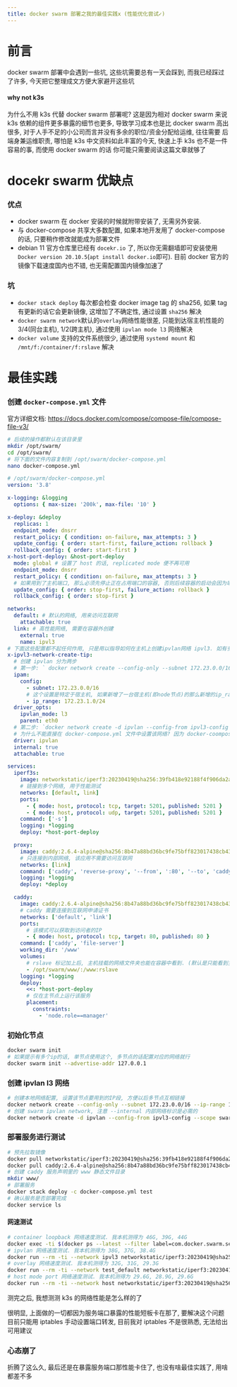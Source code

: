 ```yaml
---
title: docker swarm 部署之我的最佳实践x (性能优化尝试✓)
---
```


# 前言

docker swarm 部署中会遇到一些坑, 这些坑需要总有一天会踩到, 而我已经踩过了许多,
今天把它整理成文方便大家避开这些坑

#### why not k3s

为什么不用 k3s 代替 docker swarm 部署呢? 这是因为相对 docker swarm 来说 k3s 依赖的组件更多暴露的细节也更多,
导致学习成本也是比 docker swarm 高出很多, 对于人手不足的小公司而言并没有多余的职位/资金分配给运维, 往往需要
后端身兼运维职责, 哪怕是 k3s 中文资料如此丰富的今天, 快速上手 k3s 也不是一件容易的事, 而使用 docker swarm 的话
你可能只需要阅读这篇文章就够了

# docekr swarm 优缺点

### 优点

- docker swarm 在 docker 安装的时候就附带安装了, 无需另外安装.
- 与 docker-compose 共享大多数配置, 如果本地开发用了 docker-compose 的话, 只要稍作修改就能成为部署文件
- debian 11 官方仓库里已经有 `docekr.io` 了, 所以你无需翻墙即可安装使用`Docker version 20.10.5`(`apt install docker.io`即可).
  目前 docker 官方的镜像下载速度国内也不错, 也无需配置国内镜像加速了

### 坑

- `docker stack deploy` 每次都会检查 docker image tag 的 sha256, 如果 tag 有更新的话它会更新镜像,
  这增加了不确定性, 通过设置 `sha256` 解决
- `docker swarm network`默认的`overlay`网络性能很差, 只能到达宿主机性能的 3/4(同台主机), 1/2(跨主机),
  通过使用 `ipvlan mode l3` 网络解决
- `docker volume` 支持的文件系统很少, 通过使用 `systemd mount` 和 `/mnt/f:/container/f:rslave` 解决

# 最佳实践

### 创建 `docker-compose.yml` 文件

官方详细文档: https://docs.docker.com/compose/compose-file/compose-file-v3/

```sh
# 后续的操作都默认在该目录里
mkdir /opt/swarm/
cd /opt/swarm/
# 将下面的文件内容复制到 /opt/swarm/docker-compose.yml
nano docker-compose.yml
```

```yaml
# /opt/swarm/docker-compose.yml
version: '3.8'

x-logging: &logging
  options: { max-size: '200k', max-file: '10' }

x-deploy: &deploy
  replicas: 1
  endpoint_mode: dnsrr
  restart_policy: { condition: on-failure, max_attempts: 3 }
  update_config: { order: start-first, failure_action: rollback }
  rollback_config: { order: start-first }
x-host-port-deploy: &host-port-deploy
  mode: global # 设置了 host 的话, replicated mode 便不再可用
  endpoint_mode: dnsrr
  restart_policy: { condition: on-failure, max_attempts: 3 }
  # 如果用到了主机端口, 那么必须先停止正在占用端口的容器, 否则后续容器的启动会因为端口已被占用而失败导致无法更新
  update_config: { order: stop-first, failure_action: rollback }
  rollback_config: { order: stop-first }

networks:
  default: # 默认的网络, 用来访问互联网
    attachable: true
  link: # 高性能网络, 需要在容器外创建
    external: true
    name: ipvl3
# 下面这些配置都不起任何作用, 只是用以指导如何在主机上创建ipvlan网络 ipvl3. 如有多个节点, 那每个节点都要如此操作
x-ipvl3-network-create-tip:
  # 创建 ipvlan 分为两步
  # 第一步: ` docker network create --config-only --subnet 172.23.0.0/16 --ip-range 172.23.1.0/24 -o ipvlan_mode=l3 -o parent=eth0 ipvl3-config`
  ipam:
    config:
      - subnet: 172.23.0.0/16
      # 这个设置是特定于宿主机, 如果新增了一台宿主机(即node节点)的那么新增的ip_range应为172.23.2.0/24, 以此类推最多可以拥有255个节点
      - ip_range: 172.23.1.0/24
  driver_opts:
    ipvlan_mode: l3
    parent: eth0
  # 第二步: `docker network create -d ipvlan --config-from ipvl3-config --scope swarm --internal --attachable ipvl3`
  # 为什么不能直接在 docker-compose.yml 文件中设置该网络? 因为 docker-coompose network 暂不支持 config-from, 所以只能手动创建该网络
  driver: ipvlan
  internal: true
  attachable: true

services:
  iperf3s:
    image: networkstatic/iperf3:20230419@sha256:39fb418e92188f4f906da2a1582d4b82565ac72e98679d2914ab4546b19bc119
    # 链接到多个网络, 用于性能测试
    networks: [default, link]
    ports:
      - { mode: host, protocol: tcp, target: 5201, published: 5201 }
      - { mode: host, protocol: udp, target: 5201, published: 5201 }
    command: ['-s']
    logging: *logging
    deploy: *host-port-deploy

  proxy:
    image: caddy:2.6.4-alpine@sha256:8b47a88bd36bc9fe75bff823017438cb43d94abe13f638363517e5feeb45a7c6
    # 只连接到内部网络, 该应用不需要访问互联网
    networks: [link]
    command: ['caddy', 'reverse-proxy', '--from', ':80', '--to', 'caddy:80']
    logging: *logging
    deploy: *deploy

  caddy:
    image: caddy:2.6.4-alpine@sha256:8b47a88bd36bc9fe75bff823017438cb43d94abe13f638363517e5feeb45a7c6
    # caddy 需要连接到互联网申请证书
    networks: ['default', 'link']
    ports:
      # 该模式可以获取到访问者的IP
      - { mode: host, protocol: tcp, target: 80, published: 80 }
    command: ['caddy', 'file-server']
    working_dir: '/www'
    volumes:
      # rslave 标记加上后, 主机挂载的网络文件夹也能在容器中看到. (默认是只能看到主机文件看不到挂载文件)
      - /opt/swarm/www/:/www:rslave
    logging: *logging
    deploy:
      <<: *host-port-deploy
      # 仅在主节点上运行该服务
      placement:
        constraints:
          - 'node.role==manager'
```

### 初始化节点

```sh
docker swarm init
# 如果提示有多个ip的话, 单节点使用这个, 多节点的话配置对应的网络就行
docker swarm init --advertise-addr 127.0.0.1
```

### 创建 ipvlan l3 网络

```sh
# 创建本地网络配置, 设置该节点要用到的IP段, 方便以后多节点互相链接
docker network create --config-only --subnet 172.23.0.0/16 --ip-range 172.23.1.0/24 -o ipvlan_mode=l3 -o parent=eth0 ipvl3-config
# 创建 swarm ipvlan network, 注意 --internal 内部网络标识是必需的
docker network create -d ipvlan --config-from ipvl3-config --scope swarm --internal --attachable ipvl3
```

### 部署服务进行测试

```sh
# 预先拉取镜像
docker pull networkstatic/iperf3:20230419@sha256:39fb418e92188f4f906da2a1582d4b82565ac72e98679d2914ab4546b19bc119
docker pull caddy:2.6.4-alpine@sha256:8b47a88bd36bc9fe75bff823017438cb43d94abe13f638363517e5feeb45a7c6
# 创建 caddy 服务声明里的 www 静态文件目录
mkdir www/
# 部署服务
docker stack deploy -c docker-compose.yml test
# 确认服务是否部署完成
docker service ls
```

#### 网速测试

```sh
# container loopback 网络速度测试. 我本机测得为 46G, 39G, 44G
docker exec -ti $(docker ps --latest --filter label=com.docker.swarm.service.name=test_iperf3s --format='{{.ID}}') iperf3 -c 127.0.0.1
# ipvlan 网络速度测试. 我本机测得为 38G, 37G, 38.4G
docker run --rm -ti --network ipvl3 networkstatic/iperf3:20230419@sha256:39fb418e92188f4f906da2a1582d4b82565ac72e98679d2914ab4546b19bc119 -c test_iperf3s
# overlay 网络速度测试. 我本机测得为 32G, 31G, 29.3G
docker run --rm -ti --network test_default networkstatic/iperf3:20230419@sha256:39fb418e92188f4f906da2a1582d4b82565ac72e98679d2914ab4546b19bc119 -c test_iperf3s
# host mode port 网络速度测试. 我本机测得为 29.6G, 28.9G, 29.6G
docker run --rm -ti --network host networkstatic/iperf3:20230419@sha256:39fb418e92188f4f906da2a1582d4b82565ac72e98679d2914ab4546b19bc119 -c 127.0.0.1
```

测完之后, 我想测测 k3s 的网络性能是怎么样的了

很明显, 上面做的一切都因为服务端口暴露的性能短板卡在那了, 要解决这个问题目前只能用 iptables 手动设置端口转发,
目前我对 iptables 不是很熟悉, 无法给出可用建议

### 心态崩了

折腾了这么久, 最后还是在暴露服务端口那性能卡住了, 也没有啥最佳实践了, 用啥都差不多

